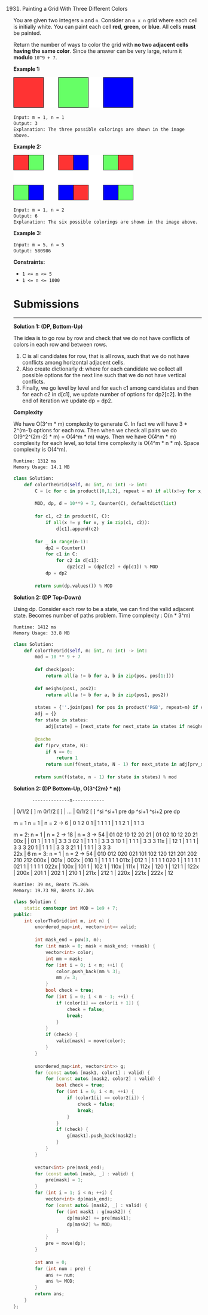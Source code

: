 1931. Painting a Grid With Three Different Colors

You are given two integers `m` and `n`. Consider an `m x n` grid where each cell is initially white. You can paint each cell **red**, **green**, or **blue**. All cells **must** be painted.

Return the number of ways to color the grid with **no two adjacent cells having the same color**. Since the answer can be very large, return it **modulo** `10^9 + 7`.

 

**Example 1:**

![1931_colorthegrid.png](img/1931_colorthegrid.png)
```
Input: m = 1, n = 1
Output: 3
Explanation: The three possible colorings are shown in the image above.
```

**Example 2:**

![1931_copy-of-colorthegrid.png](img/1931_copy-of-colorthegrid.png)
```
Input: m = 1, n = 2
Output: 6
Explanation: The six possible colorings are shown in the image above.
```

**Example 3:**
```
Input: m = 5, n = 5
Output: 580986
```

**Constraints:**

* `1 <= m <= 5`
* `1 <= n <= 1000`

# Submissions
---
**Solution 1: (DP, Bottom-Up)**

The idea is to go row by row and check that we do not have conflicts of colors in each row and between rows.

1. C is all candidates for row, that is all rows, such that we do not have conflicts among horizontal adjacent cells.
1. Also create dictionarly d: where for each candidate we collect all possible options for the next line such that we do not have vertical conflicts.
1. Finally, we go level by level and for each c1 among candidates and then for each c2 in d[c1], we update number of options for dp2[c2]. In the end of iteration we update dp = dp2.

**Complexity**

We have O(3^m * m) complexity to generate C. In fact we will have 3 * 2^(m-1) options for each row. Then when we check all pairs we do O(9^2^(2m-2) * m) = O(4^m * m) ways. Then we have O(4^m * m) complexity for each level, so total time complexity is O(4^m * n * m). Space complexity is O(4^m).

```
Runtime: 1312 ms
Memory Usage: 14.1 MB
```
```python
class Solution:
    def colorTheGrid(self, m: int, n: int) -> int:
        C = [c for c in product([0,1,2], repeat = m) if all(x!=y for x,y in zip(c, c[1:]))]

        MOD, dp, d = 10**9 + 7, Counter(C), defaultdict(list)

        for c1, c2 in product(C, C):
            if all(x != y for x, y in zip(c1, c2)):
                d[c1].append(c2)

        for _ in range(n-1):
            dp2 = Counter()
            for c1 in C:
                for c2 in d[c1]:
                    dp2[c2] = (dp2[c2] + dp[c1]) % MOD
            dp = dp2

        return sum(dp.values()) % MOD
```

**Solution 2: (DP Top-Down)**

Using dp. Consider each row to be a state, we can find the valid adjacent state. Becomes number of paths problem.
Time complexity : O(n * 3^m)
 
```
Runtime: 1412 ms
Memory Usage: 33.8 MB
```
```python
class Solution:
    def colorTheGrid(self, m: int, n: int) -> int:
        mod = 10 ** 9 + 7

        def check(pos):
            return all(a != b for a, b in zip(pos, pos[1:]))

        def neighs(pos1, pos2):
            return all(a != b for a, b in zip(pos1, pos2))

        states = {''.join(pos) for pos in product('RGB', repeat=m) if check(pos)}
        adj = {}
        for state in states:
            adj[state] = [next_state for next_state in states if neighs(state, next_state)]

        @cache
        def f(prv_state, N):
            if N == 0:
                return 1
            return sum(f(next_state, N - 1) for next_state in adj[prv_state]) % mod

        return sum(f(state, n - 1) for state in states) % mod
```

**Solution 2: (DP Bottom-Up, O(3^{2m} * n))**

           --------------n------------
  | 0/1/2 [                           ]
  m 0/1/2 [                           ]
  |                    ...
  | 0/1/2 [                           ]
                 ^si ^si+1
                 pre dp
                     ^si+1 ^si+2
                     pre   dp

m = 1
       n = 1 | n = 2  -> 6
             | 0 1 2
     0   1   |   1 1 
     1   1   | 1   1
     2   1   | 1 1
         3

m = 2:
       n = 1 | n = 2            -> 18  | n = 3                -> 54
             | 01 02 10 12 20 21       |    01 02 10 12 20 21 
    00x      |                         | 
    01   1   |           1  1  1       |              3  3  3
    02   1   |        1     1  1       |           3     3  3
    10   1   |  1  1           1       |     3  3           3
    11x      |                         |
    12   1   |  1           1  1       |     3           3  3
    20   1   |  1  1     1             |     3  3     3 
    21   1   |     1  1  1             |        3  3  3   
    22x      | 
         6
m = 3: 
      n = 1 | n = 2                                           -> 54
            | 010 012 020 021 101 102 120 121 201 202 210 212
   000x     |
   001x     |
   002x     |
   010   1  |                    1   1       1   1   1
   011x     |
   012   1  |                    1       1   1   1
   020   1  |                    1   1           1   1       1
   021   1  |                        1               1   1   1
   022x     |
   100x     |
   101   1  |
   102   1  |
   110x     |
   111x     |
   112x     |
   120   1  |
   121   1  |
   122x     |
   200x     |
   201   1  |
   202   1  |
   210   1  |
   211x     |
   212   1  |
   220x     |
   221x     |
   222x     |
        12

```
Runtime: 39 ms, Beats 75.86%
Memory: 19.73 MB, Beats 37.36%
```
```c++
class Solution {
    static constexpr int MOD = 1e9 + 7;
public:
    int colorTheGrid(int m, int n) {
        unordered_map<int, vector<int>> valid;

        int mask_end = pow(3, m);
        for (int mask = 0; mask < mask_end; ++mask) {
            vector<int> color;
            int mm = mask;
            for (int i = 0; i < m; ++i) {
                color.push_back(mm % 3);
                mm /= 3;
            }
            bool check = true;
            for (int i = 0; i < m - 1; ++i) {
                if (color[i] == color[i + 1]) {
                    check = false;
                    break;
                }
            }
            if (check) {
                valid[mask] = move(color);
            }
        }

        unordered_map<int, vector<int>> g;
        for (const auto& [mask1, color1] : valid) {
            for (const auto& [mask2, color2] : valid) {
                bool check = true;
                for (int i = 0; i < m; ++i) {
                    if (color1[i] == color2[i]) {
                        check = false;
                        break;
                    }
                }
                if (check) {
                    g[mask1].push_back(mask2);
                }
            }
        }

        vector<int> pre(mask_end);
        for (const auto& [mask, _] : valid) {
            pre[mask] = 1;
        }
        for (int i = 1; i < n; ++i) {
            vector<int> dp(mask_end);
            for (const auto& [mask2, _] : valid) {
                for (int mask1 : g[mask2]) {
                    dp[mask2] += pre[mask1];
                    dp[mask2] %= MOD;
                }
            }
            pre = move(dp);
        }

        int ans = 0;
        for (int num : pre) {
            ans += num;
            ans %= MOD;
        }
        return ans;
    }
};
```
